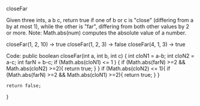 closeFar

Given three ints, a b c, return true if one of b or c is "close" (differing from a by at most 1), while the other is "far", differing from both other values by 2 or more. Note: Math.abs(num) computes the absolute value of a number.


closeFar(1, 2, 10) → true
closeFar(1, 2, 3) → false
closeFar(4, 1, 3) → true

Code:
public boolean closeFar(int a, int b, int c) {
  int cloN1 = a-b;
  int cloN2 = a-c;
  int farN = b-c;
  if (Math.abs(cloN1) <= 1 ) {
    if (Math.abs(farN) >=2 && Math.abs(cloN2) >=2){
      return true;
    } 
  }
    if (Math.abs(cloN2) <= 1){
      if (Math.abs(farN) >=2 && Math.abs(cloN1) >=2){
        return true;
    }
  } 

    return false;
}
